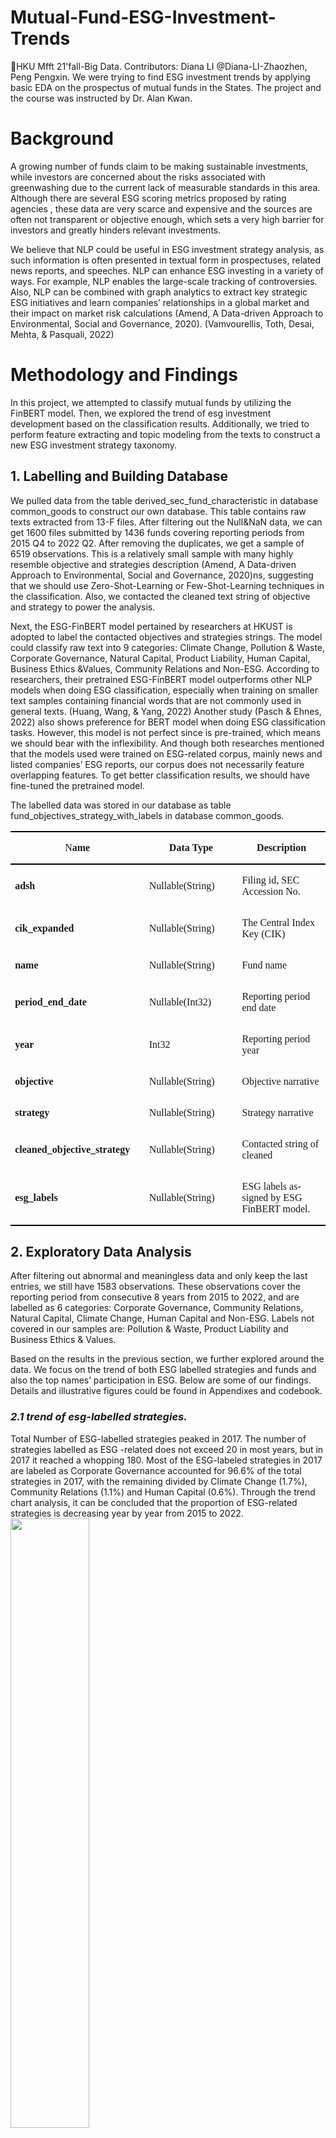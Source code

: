 # Mutual-Fund-ESG-Investment-Trends
📕HKU Mfft 21'fall-Big Data. Contributors: Diana LI @Diana-LI-Zhaozhen, Peng Pengxin. We were trying to find ESG investment trends by applying basic EDA on the prospectus of mutual funds in the States. The project and the course was instructed by Dr. Alan Kwan.


# Background

A growing number of funds claim to be making sustainable investments, while investors are concerned about the risks associated with greenwashing due to the current lack of measurable standards in this area. Although there are several ESG scoring metrics proposed by rating agencies , these data are very scarce and expensive and the sources are often not transparent or objective enough, which sets a very high barrier for investors and greatly hinders relevant investments.

We believe that NLP could be useful in ESG investment strategy analysis, as such information is often presented in textual form in prospectuses, related news reports, and speeches. NLP can enhance ESG investing in a variety of ways. For example, NLP enables the large-scale tracking of controversies. Also, NLP can be combined with graph analytics to extract key strategic ESG initiatives and learn companies’ relationships in a global market and their impact on market risk calculations (Amend, A Data-driven Approach to Environmental, Social and Governance, 2020). (Vamvourellis, Toth, Desai, Mehta, & Pasquali, 2022)


# Methodology and Findings

In this project, we attempted to classify mutual funds by utilizing the FinBERT model. Then, we explored the trend of esg investment development based on the classification results. Additionally, we tried to perform feature extracting and topic modeling from the texts to construct a new ESG investment strategy taxonomy.

## 1. Labelling and Building Database

We pulled data from the table derived_sec_fund_characteristic in database common_goods to construct our own database. This table contains raw texts extracted from 13-F files. After filtering out the Null&NaN data, we can get 1600 files submitted by 1436 funds covering reporting periods from 2015 Q4 to 2022 Q2. After removing the duplicates, we get a sample of 6519 observations. This is a relatively small sample with many highly resemble objective and strategies description (Amend, A Data-driven Approach to Environmental, Social and Governance, 2020)ns, suggesting that we should use Zero-Shot-Learning or Few-Shot-Learning techniques in the classification. Also, we contacted the cleaned text string of objective and strategy to power the analysis. 

Next, the ESG-FinBERT model  pertained by researchers at HKUST is adopted to label the contacted objectives and strategies strings. The model could classify raw text into 9 categories: Climate Change, Pollution & Waste, Corporate Governance, Natural Capital, Product Liability, Human Capital, Business Ethics &Values, Community Relations and Non-ESG. According to researchers, their pretrained ESG-FinBERT model outperforms other NLP models when doing ESG classification, especially when training on smaller text samples containing financial words that are not commonly used in general texts. (Huang, Wang, & Yang, 2022) Another study (Pasch & Ehnes, 2022) also shows preference for BERT model when doing ESG classification tasks. However, this model is not perfect since is pre-trained, which means we should bear with the inflexibility. And though both researches mentioned that the models used were trained on ESG-related corpus, mainly news and listed companies’ ESG reports, our corpus does not necessarily feature overlapping features. To get better classification results, we should have fine-tuned the pretrained model.

The labelled data was stored in our database as table fund_objectives_strategy_with_labels in database common_goods.

<table class="MsoTable15Plain2" border="1" cellspacing="0" cellpadding="0" width="100%" style="width:100.0%;border-collapse:collapse;border:none">
 <tbody><tr style="height:14.65pt">
  <td width="228" style="width:170.9pt;border-top:solid black 1.5pt;border-left:
  none;border-bottom:solid black 1.5pt;border-right:none;padding:0cm 5.4pt 0cm 5.4pt;
  height:14.65pt">
  <p class="MsoNormal" align="center" style="text-align:center"><span lang="EN-US" style="font-family:&quot;Garamond&quot;,serif">N<b>ame</b></span></p>
  </td>
  <td width="186" style="width:139.2pt;border-top:solid black 1.5pt;border-left:
  none;border-bottom:solid black 1.5pt;border-right:none;padding:0cm 5.4pt 0cm 5.4pt;
  height:14.65pt">
  <p class="MsoNormal" align="center" style="text-align:center"><b><span lang="EN-US" style="font-family:&quot;Garamond&quot;,serif">Data Type</span></b></p>
  </td>
  <td width="208" style="width:155.75pt;border-top:solid black 1.5pt;border-left:
  none;border-bottom:solid black 1.5pt;border-right:none;padding:0cm 5.4pt 0cm 5.4pt;
  height:14.65pt">
  <p class="MsoNormal" align="center" style="text-align:center"><b><span lang="EN-US" style="font-family:&quot;Garamond&quot;,serif">Description</span></b></p>
  </td>
 </tr>
 <tr style="height:14.1pt">
  <td width="228" style="width:170.9pt;border:none;padding:0cm 5.4pt 0cm 5.4pt;
  height:14.1pt">
  <p class="MsoNormal" align="left" style="text-align:left"><b><span lang="EN-US" style="font-family:&quot;Garamond&quot;,serif">adsh</span></b></p>
  </td>
  <td width="186" style="width:139.2pt;border:none;padding:0cm 5.4pt 0cm 5.4pt;
  height:14.1pt">
  <p class="MsoNormal" align="left" style="text-align:left"><span lang="EN-US" style="font-family:&quot;Garamond&quot;,serif">Nullable(String)</span></p>
  </td>
  <td width="208" style="width:155.75pt;border:none;padding:0cm 5.4pt 0cm 5.4pt;
  height:14.1pt">
  <p class="MsoNormal" align="left" style="text-align:left"><span lang="EN-US" style="font-family:&quot;Garamond&quot;,serif">Filing id, SEC Accession No.</span></p>
  </td>
 </tr>
 <tr style="height:14.65pt">
  <td width="228" style="width:170.9pt;border:none;padding:0cm 5.4pt 0cm 5.4pt;
  height:14.65pt">
  <p class="MsoNormal" align="left" style="text-align:left"><b><span lang="EN-US" style="font-family:&quot;Garamond&quot;,serif">cik_expanded</span></b></p>
  </td>
  <td width="186" style="width:139.2pt;border:none;padding:0cm 5.4pt 0cm 5.4pt;
  height:14.65pt">
  <p class="MsoNormal" align="left" style="text-align:left"><span lang="EN-US" style="font-family:&quot;Garamond&quot;,serif">Nullable(String)</span></p>
  </td>
  <td width="208" style="width:155.75pt;border:none;padding:0cm 5.4pt 0cm 5.4pt;
  height:14.65pt">
  <p class="MsoNormal" align="left" style="text-align:left"><span lang="EN-US" style="font-family:&quot;Garamond&quot;,serif">The Central Index Key (CIK)</span></p>
  </td>
 </tr>
 <tr style="height:14.65pt">
  <td width="228" style="width:170.9pt;border:none;padding:0cm 5.4pt 0cm 5.4pt;
  height:14.65pt">
  <p class="MsoNormal" align="left" style="text-align:left"><b><span lang="EN-US" style="font-family:&quot;Garamond&quot;,serif">name</span></b></p>
  </td>
  <td width="186" style="width:139.2pt;border:none;padding:0cm 5.4pt 0cm 5.4pt;
  height:14.65pt">
  <p class="MsoNormal" align="left" style="text-align:left"><span lang="EN-US" style="font-family:&quot;Garamond&quot;,serif">Nullable(String)</span></p>
  </td>
  <td width="208" style="width:155.75pt;border:none;padding:0cm 5.4pt 0cm 5.4pt;
  height:14.65pt">
  <p class="MsoNormal" align="left" style="text-align:left"><span lang="EN-US" style="font-family:&quot;Garamond&quot;,serif">Fund name</span></p>
  </td>
 </tr>
 <tr style="height:14.1pt">
  <td width="228" style="width:170.9pt;border:none;padding:0cm 5.4pt 0cm 5.4pt;
  height:14.1pt">
  <p class="MsoNormal" align="left" style="text-align:left"><b><span lang="EN-US" style="font-family:&quot;Garamond&quot;,serif">period_end_date</span></b></p>
  </td>
  <td width="186" style="width:139.2pt;border:none;padding:0cm 5.4pt 0cm 5.4pt;
  height:14.1pt">
  <p class="MsoNormal" align="left" style="text-align:left"><span lang="EN-US" style="font-family:&quot;Garamond&quot;,serif">Nullable(Int32)</span></p>
  </td>
  <td width="208" style="width:155.75pt;border:none;padding:0cm 5.4pt 0cm 5.4pt;
  height:14.1pt">
  <p class="MsoNormal" align="left" style="text-align:left"><span lang="EN-US" style="font-family:&quot;Garamond&quot;,serif">Reporting period end date</span></p>
  </td>
 </tr>
 <tr style="height:14.65pt">
  <td width="228" style="width:170.9pt;border:none;padding:0cm 5.4pt 0cm 5.4pt;
  height:14.65pt">
  <p class="MsoNormal" align="left" style="text-align:left"><b><span lang="EN-US" style="font-family:&quot;Garamond&quot;,serif">year</span></b></p>
  </td>
  <td width="186" style="width:139.2pt;border:none;padding:0cm 5.4pt 0cm 5.4pt;
  height:14.65pt">
  <p class="MsoNormal" align="left" style="text-align:left"><span lang="EN-US" style="font-family:&quot;Garamond&quot;,serif">Int32</span></p>
  </td>
  <td width="208" style="width:155.75pt;border:none;padding:0cm 5.4pt 0cm 5.4pt;
  height:14.65pt">
  <p class="MsoNormal" align="left" style="text-align:left"><span lang="EN-US" style="font-family:&quot;Garamond&quot;,serif">Reporting period year</span></p>
  </td>
 </tr>
 <tr style="height:14.1pt">
  <td width="228" style="width:170.9pt;border:none;padding:0cm 5.4pt 0cm 5.4pt;
  height:14.1pt">
  <p class="MsoNormal" align="left" style="text-align:left"><b><span lang="EN-US" style="font-family:&quot;Garamond&quot;,serif">objective</span></b></p>
  </td>
  <td width="186" style="width:139.2pt;border:none;padding:0cm 5.4pt 0cm 5.4pt;
  height:14.1pt">
  <p class="MsoNormal" align="left" style="text-align:left"><span lang="EN-US" style="font-family:&quot;Garamond&quot;,serif">Nullable(String)</span></p>
  </td>
  <td width="208" style="width:155.75pt;border:none;padding:0cm 5.4pt 0cm 5.4pt;
  height:14.1pt">
  <p class="MsoNormal" align="left" style="text-align:left"><span lang="EN-US" style="font-family:&quot;Garamond&quot;,serif">Objective narrative</span></p>
  </td>
 </tr>
 <tr style="height:14.65pt">
  <td width="228" style="width:170.9pt;border:none;padding:0cm 5.4pt 0cm 5.4pt;
  height:14.65pt">
  <p class="MsoNormal" align="left" style="text-align:left"><b><span lang="EN-US" style="font-family:&quot;Garamond&quot;,serif">strategy</span></b></p>
  </td>
  <td width="186" style="width:139.2pt;border:none;padding:0cm 5.4pt 0cm 5.4pt;
  height:14.65pt">
  <p class="MsoNormal" align="left" style="text-align:left"><span lang="EN-US" style="font-family:&quot;Garamond&quot;,serif">Nullable(String)</span></p>
  </td>
  <td width="208" style="width:155.75pt;border:none;padding:0cm 5.4pt 0cm 5.4pt;
  height:14.65pt">
  <p class="MsoNormal" align="left" style="text-align:left"><span lang="EN-US" style="font-family:&quot;Garamond&quot;,serif">Strategy narrative</span></p>
  </td>
 </tr>
 <tr style="height:14.1pt">
  <td width="228" style="width:170.9pt;border:none;padding:0cm 5.4pt 0cm 5.4pt;
  height:14.1pt">
  <p class="MsoNormal" align="left" style="text-align:left"><b><span lang="EN-US" style="font-family:&quot;Garamond&quot;,serif">cleaned_objective_strategy</span></b></p>
  </td>
  <td width="186" style="width:139.2pt;border:none;padding:0cm 5.4pt 0cm 5.4pt;
  height:14.1pt">
  <p class="MsoNormal" align="left" style="text-align:left"><span lang="EN-US" style="font-family:&quot;Garamond&quot;,serif">Nullable(String)</span></p>
  </td>
  <td width="208" style="width:155.75pt;border:none;padding:0cm 5.4pt 0cm 5.4pt;
  height:14.1pt">
  <p class="MsoNormal" align="left" style="text-align:left"><span lang="EN-US" style="font-family:&quot;Garamond&quot;,serif">Contacted string of cleaned </span></p>
  </td>
 </tr>
 <tr style="height:14.65pt">
  <td width="228" style="width:170.9pt;border:none;border-bottom:solid black 1.5pt;
  padding:0cm 5.4pt 0cm 5.4pt;height:14.65pt">
  <p class="MsoNormal" align="left" style="text-align:left"><b><span lang="EN-US" style="font-family:&quot;Garamond&quot;,serif">esg_labels</span></b></p>
  </td>
  <td width="186" style="width:139.2pt;border:none;border-bottom:solid black 1.5pt;
  padding:0cm 5.4pt 0cm 5.4pt;height:14.65pt">
  <p class="MsoNormal" align="left" style="text-align:left"><span lang="EN-US" style="font-family:&quot;Garamond&quot;,serif">Nullable(String)</span></p>
  </td>
  <td width="208" style="width:155.75pt;border:none;border-bottom:solid black 1.5pt;
  padding:0cm 5.4pt 0cm 5.4pt;height:14.65pt">
  <p class="MsoNormal" align="left" style="text-align:left"><span lang="EN-US" style="font-family:&quot;Garamond&quot;,serif">ESG labels assigned by ESG FinBERT
  model.</span></p>
  </td>
 </tr>
</tbody></table>


## 2. Exploratory Data Analysis

After filtering out abnormal and meaningless data and only keep the last entries, we still have 1583 observations. These observations cover the reporting period from consecutive 8 years from 2015 to 2022, and are labelled as 6 categories: Corporate Governance, Community Relations, Natural Capital, Climate Change, Human Capital and Non-ESG. Labels not covered in our samples are: Pollution & Waste, Product Liability and Business Ethics & Values. 

Based on the results in the previous section, we further explored around the data. We focus on the trend of both ESG labelled strategies and funds and also the top names’ participation in ESG. Below are some of our findings. Details and illustrative figures could be found in Appendixes and codebook.

### *2.1 trend of esg-labelled strategies.*

Total Number of ESG-labelled strategies peaked in 2017. The number of strategies labelled as ESG -related does not exceed 20 in most years, but in 2017 it reached a whopping 180. Most of the ESG-labeled strategies in 2017 are labeled as Corporate Governance accounted for 96.6% of the total strategies in 2017, with the remaining divided by Climate Change (1.7%), Community Relations (1.1%) and Human Capital (0.6%). Through the trend chart analysis, it can be concluded that the proportion of ESG-related strategies is decreasing year by year from 2015 to 2022. </br> <img src="img/numberofesglabelledstrategiesbyyear.png" width = 50% > </br> <img src="img/esgstrategiesin2017.png" width = 50% > </br> By further checking each Corporate Governance strategy manually, we found that most these are actually not really trading with corporate governance factors but rather more general descriptions. Thus, we believe that it is an outlier caused by misclassification.

Percentage of ESG-labelled strategies in 2015 is the highest. We surprisingly found that the percentage of ESG-labelled strategies was highest in 2015. </br> <img src="img/pctofstrategiesbyyear.png" width = 50% > But this is due to the denominator effect, i.e., there are too few observations in 2015. Therefore, it is fair to exclude the data of the year 2015. Then, we get an slightly upward-sloping regression line of the percentage of ESG-labelled strategies. </br> <img src="img/pctofstrategiesbyyearexcl2015.png" width = 50% >

Environmental and Social Factors are trending these years. Grouped by the ESG labels, we find that Corporate Governance strategies dominates till 2019.  </br> <img src="img/pctofesglabelsbyyear.png" width = 50% > While the number of strategies labelled as Climate Change, Community Relations and Human Capital climb up year by year after a slight decline in 2017 and increase significantly from 2021.  </br> <img src="img/numberofesglabelsbyyear.png" width = 50% > We can see that fund management has been on the radar of investors and COVID-19 epidemic has increased investors' attention to the funds’ sustainability and corporate social responsibility.


### *2.2 trend of esg-labelled funds.*

In terms of ESG-labelled funds, we see trends similar to the ESG strategy mentioned above. More and more funds are integrating ESG into their investments in the recent years. </br> <img src="img/percentageofesgfundsperyear.png"> </br> <img src="img/percentageofesgfundsperyearexcl2015.png"> </br> <img src="img/fundtradingwithineachesglabel.png"> According to the Sustainable and Socially Responsible Investment Forum (US SIF, 2023), the total ESG investment in the U.S. market in 2016 has reached 8.7 trillion US dollars, an increase of 33% over 2014, and ESG ETFs still have a large space for growth. The overall development of ESG was in good shape.


### *2.3 leaders in esg investments.*

We then look at some the top names in ESG investing. We get the first movers’ names. Corporate Governance strategies are not inspected since they are much more general strategies. We can see that most of the ESG-related strategies start from 2016.

<table class="MsoNormalTable" border="0" cellspacing="0" cellpadding="0" width="99%" style="width:99.24%;border-collapse:collapse">
 <thead>
  <tr style="height:13.85pt">
   <td width="104" nowrap="" style="width:78.0pt;border-top:solid black 1.5pt;
   border-left:none;border-bottom:solid black 1.5pt;border-right:none;
   padding:0cm 5.4pt 0cm 5.4pt;height:13.85pt">
   <p class="MsoNormal" align="center" style="text-align:center"><b><span lang="EN-US" style="font-family:&quot;Garamond&quot;,serif;color:black">Labels</span></b></p>
   </td>
   <td width="85" nowrap="" style="width:63.8pt;border-top:solid black 1.5pt;
   border-left:none;border-bottom:solid black 1.5pt;border-right:none;
   padding:0cm 5.4pt 0cm 5.4pt;height:13.85pt">
   <p class="MsoNormal" align="center" style="text-align:center"><b><span lang="EN-US" style="font-family:&quot;Garamond&quot;,serif;color:black">CIK</span></b></p>
   </td>
   <td width="359" nowrap="" style="width:269.3pt;border-top:solid black 1.5pt;
   border-left:none;border-bottom:solid black 1.5pt;border-right:none;
   padding:0cm 5.4pt 0cm 5.4pt;height:13.85pt">
   <p class="MsoNormal" align="center" style="text-align:center"><b><span lang="EN-US" style="font-family:&quot;Garamond&quot;,serif;color:black">Fund Name</span></b></p>
   </td>
   <td width="49" nowrap="" style="width:36.45pt;border-top:solid black 1.5pt;
   border-left:none;border-bottom:solid black 1.5pt;border-right:none;
   padding:0cm 5.4pt 0cm 5.4pt;height:13.85pt">
   <p class="MsoNormal" align="center" style="text-align:center"><b><span lang="EN-US" style="font-family:&quot;Garamond&quot;,serif;color:black">Year</span></b></p>
   </td>
  </tr>
 </thead>
 <tbody><tr style="height:13.85pt">
  <td width="104" nowrap="" rowspan="14" style="width:78.0pt;border:none;border-bottom:
  solid black 1.0pt;padding:0cm 5.4pt 0cm 5.4pt;height:13.85pt">
  <p class="MsoNormal" align="center" style="text-align:center"><span lang="EN-US" style="font-family:&quot;Garamond&quot;,serif;color:black">Climate Change</span></p>
  </td>
  <td width="85" nowrap="" style="width:63.8pt;border:none;padding:0cm 5.4pt 0cm 5.4pt;
  height:13.85pt">
  <p class="MsoNormal" align="center" style="text-align:center"><span lang="EN-US" style="font-family:&quot;Garamond&quot;,serif;color:black">1579982</span></p>
  </td>
  <td width="359" nowrap="" style="width:269.3pt;border:none;padding:0cm 5.4pt 0cm 5.4pt;
  height:13.85pt">
  <p class="MsoNormal" align="left" style="text-align:left"><span lang="EN-US" style="font-family:&quot;Garamond&quot;,serif;color:black">ARK ETF TRUST</span></p>
  </td>
  <td width="49" nowrap="" style="width:36.45pt;border:none;padding:0cm 5.4pt 0cm 5.4pt;
  height:13.85pt">
  <p class="MsoNormal" align="center" style="text-align:center"><span lang="EN-US" style="font-family:&quot;Garamond&quot;,serif;color:black">2016</span></p>
  </td>
 </tr>
 <tr style="height:13.85pt">
  <td width="85" nowrap="" style="width:63.8pt;padding:0cm 5.4pt 0cm 5.4pt;
  height:13.85pt">
  <p class="MsoNormal" align="center" style="text-align:center"><span lang="EN-US" style="font-family:&quot;Garamond&quot;,serif;color:black">1738074</span></p>
  </td>
  <td width="359" nowrap="" style="width:269.3pt;padding:0cm 5.4pt 0cm 5.4pt;
  height:13.85pt">
  <p class="MsoNormal" align="left" style="text-align:left"><span lang="EN-US" style="font-family:&quot;Garamond&quot;,serif;color:black">BLACKROCK FUNDS IV</span></p>
  </td>
  <td width="49" nowrap="" style="width:36.45pt;padding:0cm 5.4pt 0cm 5.4pt;
  height:13.85pt">
  <p class="MsoNormal" align="center" style="text-align:center"><span lang="EN-US" style="font-family:&quot;Garamond&quot;,serif;color:black">2016</span></p>
  </td>
 </tr>
 <tr style="height:13.85pt">
  <td width="85" nowrap="" style="width:63.8pt;padding:0cm 5.4pt 0cm 5.4pt;
  height:13.85pt">
  <p class="MsoNormal" align="center" style="text-align:center"><span lang="EN-US" style="font-family:&quot;Garamond&quot;,serif;color:black">110055</span></p>
  </td>
  <td width="359" nowrap="" style="width:269.3pt;padding:0cm 5.4pt 0cm 5.4pt;
  height:13.85pt">
  <p class="MsoNormal" align="left" style="text-align:left"><span lang="EN-US" style="font-family:&quot;Garamond&quot;,serif;color:black">BLACKROCK SUSTAINABLE
  BALANCED FUND, INC.</span></p>
  </td>
  <td width="49" nowrap="" style="width:36.45pt;padding:0cm 5.4pt 0cm 5.4pt;
  height:13.85pt">
  <p class="MsoNormal" align="center" style="text-align:center"><span lang="EN-US" style="font-family:&quot;Garamond&quot;,serif;color:black">2016</span></p>
  </td>
 </tr>
 <tr style="height:13.85pt">
  <td width="85" nowrap="" style="width:63.8pt;padding:0cm 5.4pt 0cm 5.4pt;
  height:13.85pt">
  <p class="MsoNormal" align="center" style="text-align:center"><span lang="EN-US" style="font-family:&quot;Garamond&quot;,serif;color:black">1324285</span></p>
  </td>
  <td width="359" nowrap="" style="width:269.3pt;padding:0cm 5.4pt 0cm 5.4pt;
  height:13.85pt">
  <p class="MsoNormal" align="left" style="text-align:left"><span lang="EN-US" style="font-family:&quot;Garamond&quot;,serif;color:black">BLACKROCK UNCONSTRAINED
  EQUITY FUND</span></p>
  </td>
  <td width="49" nowrap="" style="width:36.45pt;padding:0cm 5.4pt 0cm 5.4pt;
  height:13.85pt">
  <p class="MsoNormal" align="center" style="text-align:center"><span lang="EN-US" style="font-family:&quot;Garamond&quot;,serif;color:black">2016</span></p>
  </td>
 </tr>
 <tr style="height:13.85pt">
  <td width="85" nowrap="" style="width:63.8pt;padding:0cm 5.4pt 0cm 5.4pt;
  height:13.85pt">
  <p class="MsoNormal" align="center" style="text-align:center"><span lang="EN-US" style="font-family:&quot;Garamond&quot;,serif;color:black">1121624</span></p>
  </td>
  <td width="359" nowrap="" style="width:269.3pt;padding:0cm 5.4pt 0cm 5.4pt;
  height:13.85pt">
  <p class="MsoNormal" align="left" style="text-align:left"><span lang="EN-US" style="font-family:&quot;Garamond&quot;,serif;color:black">CALVERT IMPACT FUND INC</span></p>
  </td>
  <td width="49" nowrap="" style="width:36.45pt;padding:0cm 5.4pt 0cm 5.4pt;
  height:13.85pt">
  <p class="MsoNormal" align="center" style="text-align:center"><span lang="EN-US" style="font-family:&quot;Garamond&quot;,serif;color:black">2016</span></p>
  </td>
 </tr>
 <tr style="height:13.85pt">
  <td width="85" nowrap="" style="width:63.8pt;padding:0cm 5.4pt 0cm 5.4pt;
  height:13.85pt">
  <p class="MsoNormal" align="center" style="text-align:center"><span lang="EN-US" style="font-family:&quot;Garamond&quot;,serif;color:black">1831313</span></p>
  </td>
  <td width="359" nowrap="" style="width:269.3pt;padding:0cm 5.4pt 0cm 5.4pt;
  height:13.85pt">
  <p class="MsoNormal" align="left" style="text-align:left"><span lang="EN-US" style="font-family:&quot;Garamond&quot;,serif;color:black">ENGINE NO. 1 ETF TRUST</span></p>
  </td>
  <td width="49" nowrap="" style="width:36.45pt;padding:0cm 5.4pt 0cm 5.4pt;
  height:13.85pt">
  <p class="MsoNormal" align="center" style="text-align:center"><span lang="EN-US" style="font-family:&quot;Garamond&quot;,serif;color:black">2016</span></p>
  </td>
 </tr>
 <tr style="height:13.85pt">
  <td width="85" nowrap="" style="width:63.8pt;padding:0cm 5.4pt 0cm 5.4pt;
  height:13.85pt">
  <p class="MsoNormal" align="center" style="text-align:center"><span lang="EN-US" style="font-family:&quot;Garamond&quot;,serif;color:black">1467831</span></p>
  </td>
  <td width="359" nowrap="" style="width:269.3pt;padding:0cm 5.4pt 0cm 5.4pt;
  height:13.85pt">
  <p class="MsoNormal" align="left" style="text-align:left"><span lang="EN-US" style="font-family:&quot;Garamond&quot;,serif;color:black">ETF MANAGERS TRUST</span></p>
  </td>
  <td width="49" nowrap="" style="width:36.45pt;padding:0cm 5.4pt 0cm 5.4pt;
  height:13.85pt">
  <p class="MsoNormal" align="center" style="text-align:center"><span lang="EN-US" style="font-family:&quot;Garamond&quot;,serif;color:black">2016</span></p>
  </td>
 </tr>
 <tr style="height:13.85pt">
  <td width="85" nowrap="" style="width:63.8pt;padding:0cm 5.4pt 0cm 5.4pt;
  height:13.85pt">
  <p class="MsoNormal" align="center" style="text-align:center"><span lang="EN-US" style="font-family:&quot;Garamond&quot;,serif;color:black">917124</span></p>
  </td>
  <td width="359" nowrap="" style="width:269.3pt;padding:0cm 5.4pt 0cm 5.4pt;
  height:13.85pt">
  <p class="MsoNormal" align="left" style="text-align:left"><span lang="EN-US" style="font-family:&quot;Garamond&quot;,serif;color:black">FIRSTHAND FUNDS</span></p>
  </td>
  <td width="49" nowrap="" style="width:36.45pt;padding:0cm 5.4pt 0cm 5.4pt;
  height:13.85pt">
  <p class="MsoNormal" align="center" style="text-align:center"><span lang="EN-US" style="font-family:&quot;Garamond&quot;,serif;color:black">2016</span></p>
  </td>
 </tr>
 <tr style="height:13.85pt">
  <td width="85" nowrap="" style="width:63.8pt;padding:0cm 5.4pt 0cm 5.4pt;
  height:13.85pt">
  <p class="MsoNormal" align="center" style="text-align:center"><span lang="EN-US" style="font-family:&quot;Garamond&quot;,serif;color:black">877232</span></p>
  </td>
  <td width="359" nowrap="" style="width:269.3pt;padding:0cm 5.4pt 0cm 5.4pt;
  height:13.85pt">
  <p class="MsoNormal" align="left" style="text-align:left"><span lang="EN-US" style="font-family:&quot;Garamond&quot;,serif;color:black">GREEN CENTURY FUNDS</span></p>
  </td>
  <td width="49" nowrap="" style="width:36.45pt;padding:0cm 5.4pt 0cm 5.4pt;
  height:13.85pt">
  <p class="MsoNormal" align="center" style="text-align:center"><span lang="EN-US" style="font-family:&quot;Garamond&quot;,serif;color:black">2016</span></p>
  </td>
 </tr>
 <tr style="height:13.85pt">
  <td width="85" nowrap="" style="width:63.8pt;padding:0cm 5.4pt 0cm 5.4pt;
  height:13.85pt">
  <p class="MsoNormal" align="center" style="text-align:center"><span lang="EN-US" style="font-family:&quot;Garamond&quot;,serif;color:black">1100663</span></p>
  </td>
  <td width="359" nowrap="" style="width:269.3pt;padding:0cm 5.4pt 0cm 5.4pt;
  height:13.85pt">
  <p class="MsoNormal" align="left" style="text-align:left"><span lang="EN-US" style="font-family:&quot;Garamond&quot;,serif;color:black">ISHARES TRUST</span></p>
  </td>
  <td width="49" nowrap="" style="width:36.45pt;padding:0cm 5.4pt 0cm 5.4pt;
  height:13.85pt">
  <p class="MsoNormal" align="center" style="text-align:center"><span lang="EN-US" style="font-family:&quot;Garamond&quot;,serif;color:black">2016</span></p>
  </td>
 </tr>
 <tr style="height:13.85pt">
  <td width="85" nowrap="" style="width:63.8pt;padding:0cm 5.4pt 0cm 5.4pt;
  height:13.85pt">
  <p class="MsoNormal" align="center" style="text-align:center"><span lang="EN-US" style="font-family:&quot;Garamond&quot;,serif;color:black">1095726</span></p>
  </td>
  <td width="359" nowrap="" style="width:269.3pt;padding:0cm 5.4pt 0cm 5.4pt;
  height:13.85pt">
  <p class="MsoNormal" align="left" style="text-align:left"><span lang="EN-US" style="font-family:&quot;Garamond&quot;,serif;color:black">NATIXIS FUNDS TRUST IV</span></p>
  </td>
  <td width="49" nowrap="" style="width:36.45pt;padding:0cm 5.4pt 0cm 5.4pt;
  height:13.85pt">
  <p class="MsoNormal" align="center" style="text-align:center"><span lang="EN-US" style="font-family:&quot;Garamond&quot;,serif;color:black">2016</span></p>
  </td>
 </tr>
 <tr style="height:13.85pt">
  <td width="85" nowrap="" style="width:63.8pt;padding:0cm 5.4pt 0cm 5.4pt;
  height:13.85pt">
  <p class="MsoNormal" align="center" style="text-align:center"><span lang="EN-US" style="font-family:&quot;Garamond&quot;,serif;color:black">1506001</span></p>
  </td>
  <td width="359" nowrap="" style="width:269.3pt;padding:0cm 5.4pt 0cm 5.4pt;
  height:13.85pt">
  <p class="MsoNormal" align="left" style="text-align:left"><span lang="EN-US" style="font-family:&quot;Garamond&quot;,serif;color:black">NEUBERGER BERMAN ETF TRUST</span></p>
  </td>
  <td width="49" nowrap="" style="width:36.45pt;padding:0cm 5.4pt 0cm 5.4pt;
  height:13.85pt">
  <p class="MsoNormal" align="center" style="text-align:center"><span lang="EN-US" style="font-family:&quot;Garamond&quot;,serif;color:black">2016</span></p>
  </td>
 </tr>
 <tr style="height:13.85pt">
  <td width="85" nowrap="" style="width:63.8pt;padding:0cm 5.4pt 0cm 5.4pt;
  height:13.85pt">
  <p class="MsoNormal" align="center" style="text-align:center"><span lang="EN-US" style="font-family:&quot;Garamond&quot;,serif;color:black">1209466</span></p>
  </td>
  <td width="359" nowrap="" style="width:269.3pt;padding:0cm 5.4pt 0cm 5.4pt;
  height:13.85pt">
  <p class="MsoNormal" align="left" style="text-align:left"><span lang="EN-US" style="font-family:&quot;Garamond&quot;,serif;color:black">POWERSHARES EXCHANGE TRADED
  FUND TRUST</span></p>
  </td>
  <td width="49" nowrap="" style="width:36.45pt;padding:0cm 5.4pt 0cm 5.4pt;
  height:13.85pt">
  <p class="MsoNormal" align="center" style="text-align:center"><span lang="EN-US" style="font-family:&quot;Garamond&quot;,serif;color:black">2016</span></p>
  </td>
 </tr>
 <tr style="height:13.85pt">
  <td width="85" nowrap="" style="width:63.8pt;padding:0cm 5.4pt 0cm 5.4pt;
  height:13.85pt">
  <p class="MsoNormal" align="center" style="text-align:center"><span lang="EN-US" style="font-family:&quot;Garamond&quot;,serif;color:black">1168164</span></p>
  </td>
  <td width="359" nowrap="" style="width:269.3pt;padding:0cm 5.4pt 0cm 5.4pt;
  height:13.85pt">
  <p class="MsoNormal" align="left" style="text-align:left"><span lang="EN-US" style="font-family:&quot;Garamond&quot;,serif;color:black">SPDR INDEX SHARES FUNDS
  (FORMERLY STREETTRACKS INDEX SHARES FUNDS)</span></p>
  </td>
  <td width="49" nowrap="" style="width:36.45pt;padding:0cm 5.4pt 0cm 5.4pt;
  height:13.85pt">
  <p class="MsoNormal" align="center" style="text-align:center"><span lang="EN-US" style="font-family:&quot;Garamond&quot;,serif;color:black">2016</span></p>
  </td>
 </tr>
 <tr style="height:13.85pt">
  <td width="104" nowrap="" rowspan="12" style="width:78.0pt;border:none;border-bottom:
  solid black 1.0pt;padding:0cm 5.4pt 0cm 5.4pt;height:13.85pt">
  <p class="MsoNormal" align="center" style="text-align:center"><span lang="EN-US" style="font-family:&quot;Garamond&quot;,serif;color:black">Community Relations</span></p>
  </td>
  <td width="85" nowrap="" style="width:63.8pt;border:none;border-top:solid windowtext 1.0pt;
  padding:0cm 5.4pt 0cm 5.4pt;height:13.85pt">
  <p class="MsoNormal" align="center" style="text-align:center"><span lang="EN-US" style="font-family:&quot;Garamond&quot;,serif;color:black">1811168</span></p>
  </td>
  <td width="359" nowrap="" style="width:269.3pt;border:none;border-top:solid windowtext 1.0pt;
  padding:0cm 5.4pt 0cm 5.4pt;height:13.85pt">
  <p class="MsoNormal" align="left" style="text-align:left"><span lang="EN-US" style="font-family:&quot;Garamond&quot;,serif;color:black">2ND VOTE FUNDS</span></p>
  </td>
  <td width="49" nowrap="" style="width:36.45pt;border:none;border-top:solid windowtext 1.0pt;
  padding:0cm 5.4pt 0cm 5.4pt;height:13.85pt">
  <p class="MsoNormal" align="center" style="text-align:center"><span lang="EN-US" style="font-family:&quot;Garamond&quot;,serif;color:black">2016</span></p>
  </td>
 </tr>
 <tr style="height:13.85pt">
  <td width="85" nowrap="" style="width:63.8pt;padding:0cm 5.4pt 0cm 5.4pt;
  height:13.85pt">
  <p class="MsoNormal" align="center" style="text-align:center"><span lang="EN-US" style="font-family:&quot;Garamond&quot;,serif;color:black">914775</span></p>
  </td>
  <td width="359" nowrap="" style="width:269.3pt;padding:0cm 5.4pt 0cm 5.4pt;
  height:13.85pt">
  <p class="MsoNormal" align="left" style="text-align:left"><span lang="EN-US" style="font-family:&quot;Garamond&quot;,serif;color:black">ADVANTAGE FUNDS, INC.</span></p>
  </td>
  <td width="49" nowrap="" style="width:36.45pt;padding:0cm 5.4pt 0cm 5.4pt;
  height:13.85pt">
  <p class="MsoNormal" align="center" style="text-align:center"><span lang="EN-US" style="font-family:&quot;Garamond&quot;,serif;color:black">2016</span></p>
  </td>
 </tr>
 <tr style="height:13.85pt">
  <td width="85" nowrap="" style="width:63.8pt;padding:0cm 5.4pt 0cm 5.4pt;
  height:13.85pt">
  <p class="MsoNormal" align="center" style="text-align:center"><span lang="EN-US" style="font-family:&quot;Garamond&quot;,serif;color:black">766285</span></p>
  </td>
  <td width="359" nowrap="" style="width:269.3pt;padding:0cm 5.4pt 0cm 5.4pt;
  height:13.85pt">
  <p class="MsoNormal" align="left" style="text-align:left"><span lang="EN-US" style="font-family:&quot;Garamond&quot;,serif;color:black">AMANA MUTUAL FUNDS TRUST</span></p>
  </td>
  <td width="49" nowrap="" style="width:36.45pt;padding:0cm 5.4pt 0cm 5.4pt;
  height:13.85pt">
  <p class="MsoNormal" align="center" style="text-align:center"><span lang="EN-US" style="font-family:&quot;Garamond&quot;,serif;color:black">2016</span></p>
  </td>
 </tr>
 <tr style="height:13.85pt">
  <td width="85" nowrap="" style="width:63.8pt;padding:0cm 5.4pt 0cm 5.4pt;
  height:13.85pt">
  <p class="MsoNormal" align="center" style="text-align:center"><span lang="EN-US" style="font-family:&quot;Garamond&quot;,serif;color:black">1872555</span></p>
  </td>
  <td width="359" nowrap="" style="width:269.3pt;padding:0cm 5.4pt 0cm 5.4pt;
  height:13.85pt">
  <p class="MsoNormal" align="left" style="text-align:left"><span lang="EN-US" style="font-family:&quot;Garamond&quot;,serif;color:black">CATHOLIC RESPONSIBLE
  INVESTMENTS FUNDS</span></p>
  </td>
  <td width="49" nowrap="" style="width:36.45pt;padding:0cm 5.4pt 0cm 5.4pt;
  height:13.85pt">
  <p class="MsoNormal" align="center" style="text-align:center"><span lang="EN-US" style="font-family:&quot;Garamond&quot;,serif;color:black">2016</span></p>
  </td>
 </tr>
 <tr style="height:13.85pt">
  <td width="85" nowrap="" style="width:63.8pt;padding:0cm 5.4pt 0cm 5.4pt;
  height:13.85pt">
  <p class="MsoNormal" align="center" style="text-align:center"><span lang="EN-US" style="font-family:&quot;Garamond&quot;,serif;color:black">1026977</span></p>
  </td>
  <td width="359" nowrap="" style="width:269.3pt;padding:0cm 5.4pt 0cm 5.4pt;
  height:13.85pt">
  <p class="MsoNormal" align="left" style="text-align:left"><span lang="EN-US" style="font-family:&quot;Garamond&quot;,serif;color:black">CITY NATIONAL ROCHDALE FUNDS</span></p>
  </td>
  <td width="49" nowrap="" style="width:36.45pt;padding:0cm 5.4pt 0cm 5.4pt;
  height:13.85pt">
  <p class="MsoNormal" align="center" style="text-align:center"><span lang="EN-US" style="font-family:&quot;Garamond&quot;,serif;color:black">2016</span></p>
  </td>
 </tr>
 <tr style="height:13.85pt">
  <td width="85" nowrap="" style="width:63.8pt;padding:0cm 5.4pt 0cm 5.4pt;
  height:13.85pt">
  <p class="MsoNormal" align="center" style="text-align:center"><span lang="EN-US" style="font-family:&quot;Garamond&quot;,serif;color:black">707823</span></p>
  </td>
  <td width="359" nowrap="" style="width:269.3pt;padding:0cm 5.4pt 0cm 5.4pt;
  height:13.85pt">
  <p class="MsoNormal" align="left" style="text-align:left"><span lang="EN-US" style="font-family:&quot;Garamond&quot;,serif;color:black">FIDELITY MT VERNON STREET
  TRUST</span></p>
  </td>
  <td width="49" nowrap="" style="width:36.45pt;padding:0cm 5.4pt 0cm 5.4pt;
  height:13.85pt">
  <p class="MsoNormal" align="center" style="text-align:center"><span lang="EN-US" style="font-family:&quot;Garamond&quot;,serif;color:black">2016</span></p>
  </td>
 </tr>
 <tr style="height:13.85pt">
  <td width="85" nowrap="" style="width:63.8pt;padding:0cm 5.4pt 0cm 5.4pt;
  height:13.85pt">
  <p class="MsoNormal" align="center" style="text-align:center"><span lang="EN-US" style="font-family:&quot;Garamond&quot;,serif;color:black">1645194</span></p>
  </td>
  <td width="359" nowrap="" style="width:269.3pt;padding:0cm 5.4pt 0cm 5.4pt;
  height:13.85pt">
  <p class="MsoNormal" align="left" style="text-align:left"><span lang="EN-US" style="font-family:&quot;Garamond&quot;,serif;color:black">LEGG MASON ETF INVESTMENT
  TRUST</span></p>
  </td>
  <td width="49" nowrap="" style="width:36.45pt;padding:0cm 5.4pt 0cm 5.4pt;
  height:13.85pt">
  <p class="MsoNormal" align="center" style="text-align:center"><span lang="EN-US" style="font-family:&quot;Garamond&quot;,serif;color:black">2016</span></p>
  </td>
 </tr>
 <tr style="height:13.85pt">
  <td width="85" nowrap="" style="width:63.8pt;padding:0cm 5.4pt 0cm 5.4pt;
  height:13.85pt">
  <p class="MsoNormal" align="center" style="text-align:center"><span lang="EN-US" style="font-family:&quot;Garamond&quot;,serif;color:black">1489215</span></p>
  </td>
  <td width="359" nowrap="" style="width:269.3pt;padding:0cm 5.4pt 0cm 5.4pt;
  height:13.85pt">
  <p class="MsoNormal" align="left" style="text-align:left"><span lang="EN-US" style="font-family:&quot;Garamond&quot;,serif;color:black">MIRAE ASSET DISCOVERY FUNDS</span></p>
  </td>
  <td width="49" nowrap="" style="width:36.45pt;padding:0cm 5.4pt 0cm 5.4pt;
  height:13.85pt">
  <p class="MsoNormal" align="center" style="text-align:center"><span lang="EN-US" style="font-family:&quot;Garamond&quot;,serif;color:black">2016</span></p>
  </td>
 </tr>
 <tr style="height:13.85pt">
  <td width="85" nowrap="" style="width:63.8pt;padding:0cm 5.4pt 0cm 5.4pt;
  height:13.85pt">
  <p class="MsoNormal" align="center" style="text-align:center"><span lang="EN-US" style="font-family:&quot;Garamond&quot;,serif;color:black">795259</span></p>
  </td>
  <td width="359" nowrap="" style="width:269.3pt;padding:0cm 5.4pt 0cm 5.4pt;
  height:13.85pt">
  <p class="MsoNormal" align="left" style="text-align:left"><span lang="EN-US" style="font-family:&quot;Garamond&quot;,serif;color:black">MUTUAL OF AMERICA INVESTMENT
  CORP</span></p>
  </td>
  <td width="49" nowrap="" style="width:36.45pt;padding:0cm 5.4pt 0cm 5.4pt;
  height:13.85pt">
  <p class="MsoNormal" align="center" style="text-align:center"><span lang="EN-US" style="font-family:&quot;Garamond&quot;,serif;color:black">2016</span></p>
  </td>
 </tr>
 <tr style="height:13.85pt">
  <td width="85" nowrap="" style="width:63.8pt;padding:0cm 5.4pt 0cm 5.4pt;
  height:13.85pt">
  <p class="MsoNormal" align="center" style="text-align:center"><span lang="EN-US" style="font-family:&quot;Garamond&quot;,serif;color:black">1481686</span></p>
  </td>
  <td width="359" nowrap="" style="width:269.3pt;padding:0cm 5.4pt 0cm 5.4pt;
  height:13.85pt">
  <p class="MsoNormal" align="left" style="text-align:left"><span lang="EN-US" style="font-family:&quot;Garamond&quot;,serif;color:black">NILE CAPITAL INVESTMENT
  TRUST</span></p>
  </td>
  <td width="49" nowrap="" style="width:36.45pt;padding:0cm 5.4pt 0cm 5.4pt;
  height:13.85pt">
  <p class="MsoNormal" align="center" style="text-align:center"><span lang="EN-US" style="font-family:&quot;Garamond&quot;,serif;color:black">2016</span></p>
  </td>
 </tr>
 <tr style="height:13.85pt">
  <td width="85" nowrap="" style="width:63.8pt;padding:0cm 5.4pt 0cm 5.4pt;
  height:13.85pt">
  <p class="MsoNormal" align="center" style="text-align:center"><span lang="EN-US" style="font-family:&quot;Garamond&quot;,serif;color:black">1141819</span></p>
  </td>
  <td width="359" nowrap="" style="width:269.3pt;padding:0cm 5.4pt 0cm 5.4pt;
  height:13.85pt">
  <p class="MsoNormal" align="left" style="text-align:left"><span lang="EN-US" style="font-family:&quot;Garamond&quot;,serif;color:black">TRUST FOR PROFESSIONAL
  MANAGERS</span></p>
  </td>
  <td width="49" nowrap="" style="width:36.45pt;padding:0cm 5.4pt 0cm 5.4pt;
  height:13.85pt">
  <p class="MsoNormal" align="center" style="text-align:center"><span lang="EN-US" style="font-family:&quot;Garamond&quot;,serif;color:black">2016</span></p>
  </td>
 </tr>
 <tr style="height:13.85pt">
  <td width="85" nowrap="" style="width:63.8pt;padding:0cm 5.4pt 0cm 5.4pt;
  height:13.85pt">
  <p class="MsoNormal" align="center" style="text-align:center"><span lang="EN-US" style="font-family:&quot;Garamond&quot;,serif;color:black">1785243</span></p>
  </td>
  <td width="359" nowrap="" style="width:269.3pt;padding:0cm 5.4pt 0cm 5.4pt;
  height:13.85pt">
  <p class="MsoNormal" align="left" style="text-align:left"><span lang="EN-US" style="font-family:&quot;Garamond&quot;,serif;color:black">UNCOMMON INVESTMENT FUNDS
  TRUST</span></p>
  </td>
  <td width="49" nowrap="" style="width:36.45pt;padding:0cm 5.4pt 0cm 5.4pt;
  height:13.85pt">
  <p class="MsoNormal" align="center" style="text-align:center"><span lang="EN-US" style="font-family:&quot;Garamond&quot;,serif;color:black">2016</span></p>
  </td>
 </tr>
 <tr style="height:13.85pt">
  <td width="104" nowrap="" rowspan="6" style="width:78.0pt;border:none;border-bottom:
  solid black 1.0pt;padding:0cm 5.4pt 0cm 5.4pt;height:13.85pt">
  <p class="MsoNormal" align="center" style="text-align:center"><span lang="EN-US" style="font-family:&quot;Garamond&quot;,serif;color:black">Human Capital</span></p>
  </td>
  <td width="85" nowrap="" style="width:63.8pt;border:none;border-top:solid windowtext 1.0pt;
  padding:0cm 5.4pt 0cm 5.4pt;height:13.85pt">
  <p class="MsoNormal" align="center" style="text-align:center"><span lang="EN-US" style="font-family:&quot;Garamond&quot;,serif;color:black">1377031</span></p>
  </td>
  <td width="359" nowrap="" style="width:269.3pt;border:none;border-top:solid windowtext 1.0pt;
  padding:0cm 5.4pt 0cm 5.4pt;height:13.85pt">
  <p class="MsoNormal" align="left" style="text-align:left"><span lang="EN-US" style="font-family:&quot;Garamond&quot;,serif;color:black">EPIPHANY FUNDS</span></p>
  </td>
  <td width="49" nowrap="" style="width:36.45pt;border:none;border-top:solid windowtext 1.0pt;
  padding:0cm 5.4pt 0cm 5.4pt;height:13.85pt">
  <p class="MsoNormal" align="center" style="text-align:center"><span lang="EN-US" style="font-family:&quot;Garamond&quot;,serif;color:black">2017</span></p>
  </td>
 </tr>
 <tr style="height:13.85pt">
  <td width="85" nowrap="" style="width:63.8pt;padding:0cm 5.4pt 0cm 5.4pt;
  height:13.85pt">
  <p class="MsoNormal" align="center" style="text-align:center"><span lang="EN-US" style="font-family:&quot;Garamond&quot;,serif;color:black">1748425</span></p>
  </td>
  <td width="359" nowrap="" style="width:269.3pt;padding:0cm 5.4pt 0cm 5.4pt;
  height:13.85pt">
  <p class="MsoNormal" align="left" style="text-align:left"><span lang="EN-US" style="font-family:&quot;Garamond&quot;,serif;color:black">GABELLI ETFS TRUST</span></p>
  </td>
  <td width="49" nowrap="" style="width:36.45pt;padding:0cm 5.4pt 0cm 5.4pt;
  height:13.85pt">
  <p class="MsoNormal" align="center" style="text-align:center"><span lang="EN-US" style="font-family:&quot;Garamond&quot;,serif;color:black">2017</span></p>
  </td>
 </tr>
 <tr style="height:13.85pt">
  <td width="85" nowrap="" style="width:63.8pt;padding:0cm 5.4pt 0cm 5.4pt;
  height:13.85pt">
  <p class="MsoNormal" align="center" style="text-align:center"><span lang="EN-US" style="font-family:&quot;Garamond&quot;,serif;color:black">1821080</span></p>
  </td>
  <td width="359" nowrap="" style="width:269.3pt;padding:0cm 5.4pt 0cm 5.4pt;
  height:13.85pt">
  <p class="MsoNormal" align="left" style="text-align:left"><span lang="EN-US" style="font-family:&quot;Garamond&quot;,serif;color:black">HUMANKIND BENEFIT CORP</span></p>
  </td>
  <td width="49" nowrap="" style="width:36.45pt;padding:0cm 5.4pt 0cm 5.4pt;
  height:13.85pt">
  <p class="MsoNormal" align="center" style="text-align:center"><span lang="EN-US" style="font-family:&quot;Garamond&quot;,serif;color:black">2017</span></p>
  </td>
 </tr>
 <tr style="height:13.85pt">
  <td width="85" nowrap="" style="width:63.8pt;padding:0cm 5.4pt 0cm 5.4pt;
  height:13.85pt">
  <p class="MsoNormal" align="center" style="text-align:center"><span lang="EN-US" style="font-family:&quot;Garamond&quot;,serif;color:black">1722388</span></p>
  </td>
  <td width="359" nowrap="" style="width:269.3pt;padding:0cm 5.4pt 0cm 5.4pt;
  height:13.85pt">
  <p class="MsoNormal" align="left" style="text-align:left"><span lang="EN-US" style="font-family:&quot;Garamond&quot;,serif;color:black">IMPACT SHARES TRUST I</span></p>
  </td>
  <td width="49" nowrap="" style="width:36.45pt;padding:0cm 5.4pt 0cm 5.4pt;
  height:13.85pt">
  <p class="MsoNormal" align="center" style="text-align:center"><span lang="EN-US" style="font-family:&quot;Garamond&quot;,serif;color:black">2017</span></p>
  </td>
 </tr>
 <tr style="height:13.85pt">
  <td width="85" nowrap="" style="width:63.8pt;padding:0cm 5.4pt 0cm 5.4pt;
  height:13.85pt">
  <p class="MsoNormal" align="center" style="text-align:center"><span lang="EN-US" style="font-family:&quot;Garamond&quot;,serif;color:black">923184</span></p>
  </td>
  <td width="359" nowrap="" style="width:269.3pt;padding:0cm 5.4pt 0cm 5.4pt;
  height:13.85pt">
  <p class="MsoNormal" align="left" style="text-align:left"><span lang="EN-US" style="font-family:&quot;Garamond&quot;,serif;color:black">MATTHEWS INTERNATIONAL FUNDS</span></p>
  </td>
  <td width="49" nowrap="" style="width:36.45pt;padding:0cm 5.4pt 0cm 5.4pt;
  height:13.85pt">
  <p class="MsoNormal" align="center" style="text-align:center"><span lang="EN-US" style="font-family:&quot;Garamond&quot;,serif;color:black">2017</span></p>
  </td>
 </tr>
 <tr style="height:13.85pt">
  <td width="85" nowrap="" style="width:63.8pt;padding:0cm 5.4pt 0cm 5.4pt;
  height:13.85pt">
  <p class="MsoNormal" align="center" style="text-align:center"><span lang="EN-US" style="font-family:&quot;Garamond&quot;,serif;color:black">747546</span></p>
  </td>
  <td width="359" nowrap="" style="width:269.3pt;padding:0cm 5.4pt 0cm 5.4pt;
  height:13.85pt">
  <p class="MsoNormal" align="left" style="text-align:left"><span lang="EN-US" style="font-family:&quot;Garamond&quot;,serif;color:black">PARNASSUS FUNDS</span></p>
  </td>
  <td width="49" nowrap="" style="width:36.45pt;padding:0cm 5.4pt 0cm 5.4pt;
  height:13.85pt">
  <p class="MsoNormal" align="center" style="text-align:center"><span lang="EN-US" style="font-family:&quot;Garamond&quot;,serif;color:black">2017</span></p>
  </td>
 </tr>
 <tr style="height:14.4pt">
  <td width="104" nowrap="" style="width:78.0pt;border:none;border-bottom:solid windowtext 1.0pt;
  padding:0cm 5.4pt 0cm 5.4pt;height:14.4pt">
  <p class="MsoNormal" align="center" style="text-align:center"><span lang="EN-US" style="font-family:&quot;Garamond&quot;,serif;color:black">Natural Capital</span></p>
  </td>
  <td width="85" nowrap="" style="width:63.8pt;border-top:solid windowtext 1.0pt;
  border-left:none;border-bottom:solid windowtext 1.0pt;border-right:none;
  padding:0cm 5.4pt 0cm 5.4pt;height:14.4pt">
  <p class="MsoNormal" align="center" style="text-align:center"><span lang="EN-US" style="font-family:&quot;Garamond&quot;,serif;color:black">1121624</span></p>
  </td>
  <td width="359" nowrap="" style="width:269.3pt;border-top:solid windowtext 1.0pt;
  border-left:none;border-bottom:solid windowtext 1.0pt;border-right:none;
  padding:0cm 5.4pt 0cm 5.4pt;height:14.4pt">
  <p class="MsoNormal" align="left" style="text-align:left"><span lang="EN-US" style="font-family:&quot;Garamond&quot;,serif;color:black">CALVERT IMPACT FUND INC</span></p>
  </td>
  <td width="49" nowrap="" style="width:36.45pt;border-top:solid windowtext 1.0pt;
  border-left:none;border-bottom:solid windowtext 1.0pt;border-right:none;
  padding:0cm 5.4pt 0cm 5.4pt;height:14.4pt">
  <p class="MsoNormal" align="center" style="text-align:center"><span lang="EN-US" style="font-family:&quot;Garamond&quot;,serif;color:black">2016</span></p>
  </td>
 </tr>
</tbody></table>

BlackRock is leading in investing Climate Change both in terms of time and number of funds. But in a broader definition, we cannot see any funds is in a significantly leading position. We may need a more specific taxonomy with more dimensions to evaluate the funds’ performance.

## 3. Feature Extracting and Topic Modeling

Considering the scarcity of samples, we are not able to train the model by large amount of labeled data. So, in this section, we tried to utilize PCA and LDA models to extract features from the text and model topics.

After preliminary cleaning in section 1, the strings still need to be further lemmatized and tokenized. We only keep nouns and adjectives in our case. Also, we want to drop words that occur too frequently or too infrequently, because these word tokens are highly likely be extracted if not dropped but they are either meaningless or not significant for our classifier. So, we count the word frequency first. As indicated by the statistical data of word frequency, the distribution of count of words is extremely left-skewed and fat-tailed with most of the word appears for less than 100 times in the string.

<table class="MsoTableGrid" border="0" cellspacing="0" cellpadding="0" width="42%" style="width:42.26%;border-collapse:collapse;border:none">
 <tbody><tr>
  <td width="95" style="width:70.9pt;border-top:solid black 1.5pt;border-left:
  none;border-bottom:solid black 1.5pt;border-right:none;padding:0cm 5.4pt 0cm 5.4pt">
  <p class="MsoNormal" align="center" style="text-align:center;line-height:115%"><b><span lang="EN-US" style="font-family:&quot;Garamond&quot;,serif">Metric</span></b></p>
  </td>
  <td width="160" style="width:119.7pt;border-top:solid black 1.5pt;border-left:
  none;border-bottom:solid black 1.5pt;border-right:none;padding:0cm 5.4pt 0cm 5.4pt">
  <p class="MsoNormal" align="center" style="text-align:center;line-height:115%"><b><span lang="EN-US" style="font-family:&quot;Garamond&quot;,serif">Value</span></b></p>
  </td>
 </tr>
 <tr>
  <td width="95" style="width:70.9pt;border:none;padding:0cm 5.4pt 0cm 5.4pt">
  <p class="MsoNormal" style="text-indent:8.9pt;line-height:115%"><span lang="EN-US" style="font-family:&quot;Garamond&quot;,serif">nobs</span></p>
  </td>
  <td width="160" style="width:119.7pt;border:none;padding:0cm 5.4pt 0cm 5.4pt">
  <p class="MsoNormal" align="right" style="margin-right:14.4pt;text-align:right;
  line-height:115%"><span lang="EN-US" style="font-family:&quot;Garamond&quot;,serif">3064</span></p>
  </td>
 </tr>
 <tr>
  <td width="95" style="width:70.9pt;padding:0cm 5.4pt 0cm 5.4pt">
  <p class="MsoNormal" style="text-indent:8.9pt;line-height:115%"><span lang="EN-US" style="font-family:&quot;Garamond&quot;,serif">min</span></p>
  </td>
  <td width="160" style="width:119.7pt;padding:0cm 5.4pt 0cm 5.4pt">
  <p class="MsoNormal" align="right" style="margin-right:14.4pt;text-align:right;
  line-height:115%"><span lang="EN-US" style="font-family:&quot;Garamond&quot;,serif">1</span></p>
  </td>
 </tr>
 <tr>
  <td width="95" style="width:70.9pt;padding:0cm 5.4pt 0cm 5.4pt">
  <p class="MsoNormal" style="text-indent:8.9pt;line-height:115%"><span lang="EN-US" style="font-family:&quot;Garamond&quot;,serif">max</span></p>
  </td>
  <td width="160" style="width:119.7pt;padding:0cm 5.4pt 0cm 5.4pt">
  <p class="MsoNormal" align="right" style="margin-right:14.4pt;text-align:right;
  line-height:115%"><span lang="EN-US" style="font-family:&quot;Garamond&quot;,serif">12771</span></p>
  </td>
 </tr>
 <tr>
  <td width="95" style="width:70.9pt;padding:0cm 5.4pt 0cm 5.4pt">
  <p class="MsoNormal" style="text-indent:8.9pt;line-height:115%"><span lang="EN-US" style="font-family:&quot;Garamond&quot;,serif">mean</span></p>
  </td>
  <td width="160" style="width:119.7pt;padding:0cm 5.4pt 0cm 5.4pt">
  <p class="MsoNormal" align="right" style="margin-right:14.4pt;text-align:right;
  line-height:115%"><span lang="EN-US" style="font-family:&quot;Garamond&quot;,serif">69.09</span></p>
  </td>
 </tr>
 <tr>
  <td width="95" style="width:70.9pt;padding:0cm 5.4pt 0cm 5.4pt">
  <p class="MsoNormal" style="text-indent:8.9pt;line-height:115%"><span lang="EN-US" style="font-family:&quot;Garamond&quot;,serif">variance</span></p>
  </td>
  <td width="160" style="width:119.7pt;padding:0cm 5.4pt 0cm 5.4pt">
  <p class="MsoNormal" align="right" style="margin-right:14.4pt;text-align:right;
  line-height:115%"><span lang="EN-US" style="font-family:&quot;Garamond&quot;,serif">158767.35</span></p>
  </td>
 </tr>
 <tr>
  <td width="95" style="width:70.9pt;padding:0cm 5.4pt 0cm 5.4pt">
  <p class="MsoNormal" style="text-indent:8.9pt;line-height:115%"><span lang="EN-US" style="font-family:&quot;Garamond&quot;,serif">skewness</span></p>
  </td>
  <td width="160" style="width:119.7pt;padding:0cm 5.4pt 0cm 5.4pt">
  <p class="MsoNormal" align="right" style="margin-right:14.4pt;text-align:right;
  line-height:115%"><span lang="EN-US" style="font-family:&quot;Garamond&quot;,serif">18.33</span></p>
  </td>
 </tr>
 <tr>
  <td width="95" style="width:70.9pt;border:none;border-bottom:solid black 1.5pt;
  padding:0cm 5.4pt 0cm 5.4pt">
  <p class="MsoNormal" style="text-indent:8.9pt;line-height:115%"><span lang="EN-US" style="font-family:&quot;Garamond&quot;,serif">kurtosis</span></p>
  </td>
  <td width="160" style="width:119.7pt;border:none;border-bottom:solid black 1.5pt;
  padding:0cm 5.4pt 0cm 5.4pt">
  <p class="MsoNormal" align="right" style="margin-right:14.4pt;text-align:right;
  line-height:115%"><span lang="EN-US" style="font-family:&quot;Garamond&quot;,serif">450.57</span></p>
  </td>
 </tr>
</tbody></table>
</br> <img src="img/fundtradingwithineachesglabel.png"> Therefore, we dropped words with counts above 500 or below 5, 1536 words in total.

</br> <img src="img/wordcloud.png">

From the above word cloud, we can see catchy words and phrases such as: interest rate, credit default, depository receipt, swap, benchmark, environmental government agency, real estate, retirement, postretirement, yield, revenue, balance sheet, quantitative, etc. The most frequent 50 words are not all ESG-related but more of traditional fund management. </br> <img src="img/wordfrequency_tfidf.png"> 

The word counts derived in the previous setp are further vectorized and converted into term frequency–inverse document frequency (tf-idf) for PCA. And we found that it is a sparse dataset.

As the we don’t preset the raw texts and the dimensionality of raw dataset is too high, we first tried to perform PCA. Our training record shows that the accuracy score drops to below 0.95 when number of components is 299. </br> <img src="img/pca_scores.png"> Thus, we choose to keep 399 components and see the shape of clusters. </br> <img src="img/kmeanschscore.png"> 

Then, we clustered the reduced word vectors by K-means. Two criterions is recorded to evaluate the model, Calinski and Harabaz score  and SSE. Calinski and Harabaz score is also known as the Variance Ratio Criterion. The score is defined as ratio of the sum of between-cluster dispersion and of within-cluster dispersion. So, we would pick the model with the highest possible score. Our score graph is concave. The score is high when the number of clusters is small and drops dramatically before the number of clusters rises to 20. </br> <img src="img/kmeanschscore.png">  On the other hand, SSE keeps decreasing when number of clusters rises from 1 to 20, with a short plateau period at 8-9. </br> <img src="img/sse.png"> Therefore, we set the number of K-means clusters to 8 and labeled the strategies accordingly. The K-means labels are integers from 0-8. Cluster 3 is the largest, with 461 observations, accounted for more than half of the last_entry samples. Cluster 5 is the second largest, with 173 observations and Cluster 4 follows with 89 observations. 

Compared to labels assigned by ESG-FinBERT the K-means labels are more diluted while they also get many overlaps. All the observations in Cluster 0, 2 and 6 fall into Corporate Governance category under ESG-FinBERT. Most of the observations in Cluster 3, 5 are also Corporate Governance labeled, which re-confirms our previous conclusion that the Corporate Governance label is not of great significance. Look the other way around, Corporate Governance strategies are primarily grouped into categories 3 and 5, as there are a bunch of strategies labeled as Community Relations within the same clusters, which may indicate that Corporate Governance and Community Relations are corelated topics.

<table class="MsoNormalTable" border="0" cellspacing="0" cellpadding="0" width="99%" style="width:99.02%;border-collapse:collapse">
 <thead>
  <tr>
   <td width="33%" style="width:33.34%;border-top:solid black 1.5pt;border-left:
   none;border-bottom:solid black 1.5pt;border-right:none;padding:3.0pt 6.0pt 3.0pt 6.0pt">
   <p class="MsoNormal" align="center" style="text-align:center"><b><span lang="EN-US" style="font-family:&quot;Garamond&quot;,serif">K-means Cluster</span></b></p>
   </td>
   <td style="border-top:solid black 1.5pt;border-left:none;border-bottom:solid black 1.5pt;
   border-right:none;padding:3.0pt 6.0pt 3.0pt 6.0pt">
   <p class="MsoNormal" align="center" style="text-align:center"><b><span lang="EN-US" style="font-family:&quot;Garamond&quot;,serif">ESG Label</span></b></p>
   </td>
   <td width="37%" style="width:37.2%;border-top:solid black 1.5pt;border-left:
   none;border-bottom:solid black 1.5pt;border-right:none;padding:.75pt .75pt .75pt .75pt">
   <p class="MsoNormal" align="center" style="text-align:center"><b><span lang="EN-US" style="font-family:&quot;Garamond&quot;,serif">Observations</span></b></p>
   </td>
  </tr>
 </thead>
 <tbody><tr>
  <td width="33%" style="width:33.34%;border:none;border-bottom:solid black 1.0pt;
  padding:3.0pt 6.0pt 3.0pt 6.0pt">
  <p class="MsoNormal" align="center" style="text-align:center"><span lang="EN-US" style="font-family:&quot;Garamond&quot;,serif">0</span></p>
  </td>
  <td style="border:none;border-bottom:solid black 1.0pt;padding:3.0pt 6.0pt 3.0pt 6.0pt">
  <p class="MsoNormal" align="right" style="text-align:right;word-break:break-all"><span lang="EN-US" style="font-family:&quot;Garamond&quot;,serif">Corporate Governance</span></p>
  </td>
  <td width="37%" style="width:37.2%;border:none;border-bottom:solid black 1.0pt;
  padding:3.0pt 6.0pt 3.0pt 6.0pt">
  <p class="MsoNormal" align="center" style="text-align:center"><span lang="EN-US" style="font-family:&quot;Garamond&quot;,serif">40</span></p>
  </td>
 </tr>
 <tr>
  <td width="33%" rowspan="2" style="width:33.34%;border:none;border-bottom:solid black 1.0pt;
  padding:3.0pt 6.0pt 3.0pt 6.0pt">
  <p class="MsoNormal" align="center" style="text-align:center"><span lang="EN-US" style="font-family:&quot;Garamond&quot;,serif">1</span></p>
  </td>
  <td style="border:none;border-bottom:solid black 1.0pt;padding:3.0pt 6.0pt 3.0pt 6.0pt">
  <p class="MsoNormal" align="right" style="text-align:right"><span lang="EN-US" style="font-family:&quot;Garamond&quot;,serif">Corporate Governance</span></p>
  </td>
  <td width="37%" style="width:37.2%;border:none;border-bottom:solid black 1.0pt;
  padding:3.0pt 6.0pt 3.0pt 6.0pt">
  <p class="MsoNormal" align="center" style="text-align:center"><span lang="EN-US" style="font-family:&quot;Garamond&quot;,serif">33</span></p>
  </td>
 </tr>
 <tr>
  <td style="border:none;border-bottom:solid black 1.0pt;padding:3.0pt 6.0pt 3.0pt 6.0pt">
  <p class="MsoNormal" align="right" style="text-align:right"><span lang="EN-US" style="font-family:&quot;Garamond&quot;,serif">Climate Change</span></p>
  </td>
  <td width="37%" style="width:37.2%;border:none;border-bottom:solid black 1.0pt;
  padding:3.0pt 6.0pt 3.0pt 6.0pt">
  <p class="MsoNormal" align="center" style="text-align:center"><span lang="EN-US" style="font-family:&quot;Garamond&quot;,serif">11</span></p>
  </td>
 </tr>
 <tr>
  <td width="33%" style="width:33.34%;border:none;border-bottom:solid black 1.0pt;
  padding:3.0pt 6.0pt 3.0pt 6.0pt">
  <p class="MsoNormal" align="center" style="text-align:center"><span lang="EN-US" style="font-family:&quot;Garamond&quot;,serif">2</span></p>
  </td>
  <td style="border:none;border-bottom:solid black 1.0pt;padding:3.0pt 6.0pt 3.0pt 6.0pt">
  <p class="MsoNormal" align="right" style="text-align:right"><span lang="EN-US" style="font-family:&quot;Garamond&quot;,serif">Corporate Governance</span></p>
  </td>
  <td width="37%" style="width:37.2%;border:none;border-bottom:solid black 1.0pt;
  padding:3.0pt 6.0pt 3.0pt 6.0pt">
  <p class="MsoNormal" align="center" style="text-align:center"><span lang="EN-US" style="font-family:&quot;Garamond&quot;,serif">25</span></p>
  </td>
 </tr>
 <tr>
  <td width="33%" rowspan="4" style="width:33.34%;border:none;border-bottom:solid black 1.0pt;
  padding:3.0pt 6.0pt 3.0pt 6.0pt">
  <p class="MsoNormal" align="center" style="text-align:center"><span lang="EN-US" style="font-family:&quot;Garamond&quot;,serif">3</span></p>
  </td>
  <td style="border:none;border-bottom:solid black 1.0pt;padding:3.0pt 6.0pt 3.0pt 6.0pt">
  <p class="MsoNormal" align="right" style="text-align:right"><span lang="EN-US" style="font-family:&quot;Garamond&quot;,serif">Corporate Governance</span></p>
  </td>
  <td width="37%" style="width:37.2%;border:none;border-bottom:solid black 1.0pt;
  padding:3.0pt 6.0pt 3.0pt 6.0pt">
  <p class="MsoNormal" align="center" style="text-align:center"><span lang="EN-US" style="font-family:&quot;Garamond&quot;,serif">438</span></p>
  </td>
 </tr>
 <tr>
  <td style="border:none;border-bottom:solid black 1.0pt;padding:3.0pt 6.0pt 3.0pt 6.0pt">
  <p class="MsoNormal" align="right" style="text-align:right"><span lang="EN-US" style="font-family:&quot;Garamond&quot;,serif">Community Relations</span></p>
  </td>
  <td width="37%" style="width:37.2%;border:none;border-bottom:solid black 1.0pt;
  padding:3.0pt 6.0pt 3.0pt 6.0pt">
  <p class="MsoNormal" align="center" style="text-align:center"><span lang="EN-US" style="font-family:&quot;Garamond&quot;,serif">13</span></p>
  </td>
 </tr>
 <tr>
  <td style="border:none;border-bottom:solid black 1.0pt;padding:3.0pt 6.0pt 3.0pt 6.0pt">
  <p class="MsoNormal" align="right" style="text-align:right"><span lang="EN-US" style="font-family:&quot;Garamond&quot;,serif">Climate Change</span></p>
  </td>
  <td width="37%" style="width:37.2%;border:none;border-bottom:solid black 1.0pt;
  padding:3.0pt 6.0pt 3.0pt 6.0pt">
  <p class="MsoNormal" align="center" style="text-align:center"><span lang="EN-US" style="font-family:&quot;Garamond&quot;,serif">6</span></p>
  </td>
 </tr>
 <tr>
  <td style="border:none;border-bottom:solid black 1.0pt;padding:3.0pt 6.0pt 3.0pt 6.0pt">
  <p class="MsoNormal" align="right" style="text-align:right"><span lang="EN-US" style="font-family:&quot;Garamond&quot;,serif">Human Capital</span></p>
  </td>
  <td width="37%" style="width:37.2%;border:none;border-bottom:solid black 1.0pt;
  padding:3.0pt 6.0pt 3.0pt 6.0pt">
  <p class="MsoNormal" align="center" style="text-align:center"><span lang="EN-US" style="font-family:&quot;Garamond&quot;,serif">4</span></p>
  </td>
 </tr>
 <tr>
  <td width="33%" rowspan="5" style="width:33.34%;border:none;border-bottom:solid black 1.0pt;
  padding:3.0pt 6.0pt 3.0pt 6.0pt">
  <p class="MsoNormal" align="center" style="text-align:center"><span lang="EN-US" style="font-family:&quot;Garamond&quot;,serif">4</span></p>
  </td>
  <td style="border:none;border-bottom:solid black 1.0pt;padding:3.0pt 6.0pt 3.0pt 6.0pt">
  <p class="MsoNormal" align="right" style="text-align:right"><span lang="EN-US" style="font-family:&quot;Garamond&quot;,serif">Corporate Governance</span></p>
  </td>
  <td width="37%" style="width:37.2%;border:none;border-bottom:solid black 1.0pt;
  padding:3.0pt 6.0pt 3.0pt 6.0pt">
  <p class="MsoNormal" align="center" style="text-align:center"><span lang="EN-US" style="font-family:&quot;Garamond&quot;,serif">81</span></p>
  </td>
 </tr>
 <tr>
  <td style="border:none;border-bottom:solid black 1.0pt;padding:3.0pt 6.0pt 3.0pt 6.0pt">
  <p class="MsoNormal" align="right" style="text-align:right"><span lang="EN-US" style="font-family:&quot;Garamond&quot;,serif">Community Relations</span></p>
  </td>
  <td width="37%" style="width:37.2%;border:none;border-bottom:solid black 1.0pt;
  padding:3.0pt 6.0pt 3.0pt 6.0pt">
  <p class="MsoNormal" align="center" style="text-align:center"><span lang="EN-US" style="font-family:&quot;Garamond&quot;,serif">1</span></p>
  </td>
 </tr>
 <tr>
  <td style="border:none;border-bottom:solid black 1.0pt;padding:3.0pt 6.0pt 3.0pt 6.0pt">
  <p class="MsoNormal" align="right" style="text-align:right"><span lang="EN-US" style="font-family:&quot;Garamond&quot;,serif">Climate Change</span></p>
  </td>
  <td width="37%" style="width:37.2%;border:none;border-bottom:solid black 1.0pt;
  padding:3.0pt 6.0pt 3.0pt 6.0pt">
  <p class="MsoNormal" align="center" style="text-align:center"><span lang="EN-US" style="font-family:&quot;Garamond&quot;,serif">4</span></p>
  </td>
 </tr>
 <tr>
  <td style="border:none;border-bottom:solid black 1.0pt;padding:3.0pt 6.0pt 3.0pt 6.0pt">
  <p class="MsoNormal" align="right" style="text-align:right"><span lang="EN-US" style="font-family:&quot;Garamond&quot;,serif">Natural Capital</span></p>
  </td>
  <td width="37%" style="width:37.2%;border:none;border-bottom:solid black 1.0pt;
  padding:3.0pt 6.0pt 3.0pt 6.0pt">
  <p class="MsoNormal" align="center" style="text-align:center"><span lang="EN-US" style="font-family:&quot;Garamond&quot;,serif">1</span></p>
  </td>
 </tr>
 <tr>
  <td style="border:none;border-bottom:solid black 1.0pt;padding:3.0pt 6.0pt 3.0pt 6.0pt">
  <p class="MsoNormal" align="right" style="text-align:right"><span lang="EN-US" style="font-family:&quot;Garamond&quot;,serif">Human Capital</span></p>
  </td>
  <td width="37%" style="width:37.2%;border:none;border-bottom:solid black 1.0pt;
  padding:3.0pt 6.0pt 3.0pt 6.0pt">
  <p class="MsoNormal" align="center" style="text-align:center"><span lang="EN-US" style="font-family:&quot;Garamond&quot;,serif">2</span></p>
  </td>
 </tr>
 <tr>
  <td width="33%" rowspan="2" style="width:33.34%;border:none;border-bottom:solid black 1.0pt;
  padding:3.0pt 6.0pt 3.0pt 6.0pt">
  <p class="MsoNormal" align="center" style="text-align:center"><span lang="EN-US" style="font-family:&quot;Garamond&quot;,serif">5</span></p>
  </td>
  <td style="border:none;border-bottom:solid black 1.0pt;padding:3.0pt 6.0pt 3.0pt 6.0pt">
  <p class="MsoNormal" align="right" style="text-align:right"><span lang="EN-US" style="font-family:&quot;Garamond&quot;,serif">Corporate Governance</span></p>
  </td>
  <td width="37%" style="width:37.2%;border:none;border-bottom:solid black 1.0pt;
  padding:3.0pt 6.0pt 3.0pt 6.0pt">
  <p class="MsoNormal" align="center" style="text-align:center"><span lang="EN-US" style="font-family:&quot;Garamond&quot;,serif">172</span></p>
  </td>
 </tr>
 <tr>
  <td style="border:none;border-bottom:solid black 1.0pt;padding:3.0pt 6.0pt 3.0pt 6.0pt">
  <p class="MsoNormal" align="right" style="text-align:right"><span lang="EN-US" style="font-family:&quot;Garamond&quot;,serif">Human Capital</span></p>
  </td>
  <td width="37%" style="width:37.2%;border:none;border-bottom:solid black 1.0pt;
  padding:3.0pt 6.0pt 3.0pt 6.0pt">
  <p class="MsoNormal" align="center" style="text-align:center"><span lang="EN-US" style="font-family:&quot;Garamond&quot;,serif">1</span></p>
  </td>
 </tr>
 <tr>
  <td width="33%" style="width:33.34%;border:none;border-bottom:solid black 1.0pt;
  padding:3.0pt 6.0pt 3.0pt 6.0pt">
  <p class="MsoNormal" align="center" style="text-align:center"><span lang="EN-US" style="font-family:&quot;Garamond&quot;,serif">6</span></p>
  </td>
  <td style="border:none;border-bottom:solid black 1.0pt;padding:3.0pt 6.0pt 3.0pt 6.0pt">
  <p class="MsoNormal" align="right" style="text-align:right"><span lang="EN-US" style="font-family:&quot;Garamond&quot;,serif">Corporate Governance</span></p>
  </td>
  <td width="37%" style="width:37.2%;border:none;border-bottom:solid black 1.0pt;
  padding:3.0pt 6.0pt 3.0pt 6.0pt">
  <p class="MsoNormal" align="center" style="text-align:center"><span lang="EN-US" style="font-family:&quot;Garamond&quot;,serif">33</span></p>
  </td>
 </tr>
 <tr>
  <td width="33%" rowspan="3" style="width:33.34%;border:none;border-bottom:solid black 1.5pt;
  padding:3.0pt 6.0pt 3.0pt 6.0pt">
  <p class="MsoNormal" align="center" style="text-align:center"><span lang="EN-US" style="font-family:&quot;Garamond&quot;,serif">7</span></p>
  </td>
  <td style="border:none;border-bottom:solid black 1.0pt;padding:3.0pt 6.0pt 3.0pt 6.0pt">
  <p class="MsoNormal" align="right" style="text-align:right"><span lang="EN-US" style="font-family:&quot;Garamond&quot;,serif">Corporate Governance</span></p>
  </td>
  <td width="37%" style="width:37.2%;border:none;border-bottom:solid black 1.0pt;
  padding:3.0pt 6.0pt 3.0pt 6.0pt">
  <p class="MsoNormal" align="center" style="text-align:center"><span lang="EN-US" style="font-family:&quot;Garamond&quot;,serif">21</span></p>
  </td>
 </tr>
 <tr>
  <td style="border:none;border-bottom:solid black 1.0pt;padding:3.0pt 6.0pt 3.0pt 6.0pt">
  <p class="MsoNormal" align="right" style="text-align:right"><span lang="EN-US" style="font-family:&quot;Garamond&quot;,serif">Community Relations</span></p>
  </td>
  <td width="37%" style="width:37.2%;border:none;border-bottom:solid black 1.0pt;
  padding:3.0pt 6.0pt 3.0pt 6.0pt">
  <p class="MsoNormal" align="center" style="text-align:center"><span lang="EN-US" style="font-family:&quot;Garamond&quot;,serif">1</span></p>
  </td>
 </tr>
 <tr>
  <td style="border:none;border-bottom:solid black 1.5pt;padding:3.0pt 6.0pt 3.0pt 6.0pt">
  <p class="MsoNormal" align="right" style="text-align:right"><span lang="EN-US" style="font-family:&quot;Garamond&quot;,serif">Climate Change</span></p>
  </td>
  <td width="37%" style="width:37.2%;border:none;border-bottom:solid black 1.5pt;
  padding:3.0pt 6.0pt 3.0pt 6.0pt">
  <p class="MsoNormal" align="center" style="text-align:center"><span lang="EN-US" style="font-family:&quot;Garamond&quot;,serif">1</span></p>
  </td>
 </tr>
</tbody></table>
</br> <img src="img/jointlabelcount.png">

Lastly, we performed LDA in attempt to categorizing the feature words. There are two evaluation metrics od LDA model: perplexity and coherence score. Coherence score measures score a single topic by measuring the degree of semantic similarity between high scoring words in the topic. In the analysis, the model with the highest coherence score is selected as the optimal model. (Kapadia, 2019). As shown by the training record, the optimal model is when there are only 2 topics (Figure 16). Details will not be covered in this report as the result  is not insightful enough, i.e., we cannot see any prominent theme of the two topics.

# Conclusions and Reflections

In summary, ESG investment covers many different topics and has become increasingly popular in recent years as investors seek to align their investments with their values. The pressure from government regulations and litigations will divert capital allocation from high-pollution and high-energy-consuming projects and enterprises. Nevertheless, ESG investment is still in the early stage of development, and there is a lack of unified standards for evaluation. 

NLP can be applied to the classification of ESG investment strategies yet it’s limited. Reasons may include: (1) Our sample size is too small, while NLP requires a large amount of data to obtain relatively accurate results; (2) At present, ESG field is still in the early development stage. The ambiguous definitions messed up classification; (3) According to our discussion with Brian Liu, an alternatives portfolio manager, many of those MFs don’t do screening themselves, but rather select stocks from the ESG index pool, which makes the niche market highly homogeneous.

Given higher requirements on accuracy and granularity, we should use more labeled data. And in order to improve the interpretability of model results, which is more necessary in real-world scenarios, we should do supervised learning.

# *References*

Amend, A. (2020, July 10). A Data-driven Approach to Environmental, Social and Governance. Retrieved from databricks: https://www.databricks.com/blog/2020/07/10/a-data-driven-approach-to-environmental-social-and-governance.html <br />
Amend, A. (n.d.). ESG - reports. Retrieved from databricks: https://www.databricks.com/notebooks/esg_notebooks/01_esg_report.html
edgetrader. (n.d.). esg-nlp. Retrieved from GitHub: https://github.com/edgetrader/esg-nlp <br />
Huang, A. H., Wang, H., & Yang, Y. (2022). FinBERT: A Large Language Model for Extracting Information from Financial Text. Contemporary Accounting Research. <br />
Kapadia, S. (2019, August 19). Evaluate Topic Models: Latent Dirichlet Allocation (LDA). Retrieved from Medium: https://towardsdatascience.com/evaluate-topic-model-in-python-latent-dirichlet-allocation-lda-7d57484bb5d0 <br />
Pasch, S., & Ehnes, D. (2022). NLP for Responsible Finance: Fine-Tuning Transformer-Based Models for ESG. IEEE International Conference on Big Data (Big Data), (pp. 3532-3536). <br />
US SIF. (2023). Sustainable Investing Basics. Retrieved from https://www.ussif.org/sribasics <br />
Vamvourellis, D., Toth, A. M., Desai, D., Mehta, D., & Pasquali, S. (2022). Learning Mutual Fund Categorization using Natural Language Processing. Third ACM International Conference on AI in Finance, (pp. 87-95). <br />
yiyanghkust/finbert-esg-9-categories. (n.d.). Retrieved from Hugging Face: https://huggingface.co/yiyanghkust/finbert-esg-9-categories <br />

